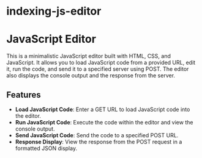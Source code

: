 # indexing-js-editor

# JavaScript Editor

This is a minimalistic JavaScript editor built with HTML, CSS, and JavaScript. It allows you to load JavaScript code from a provided URL, edit it, run the code, and send it to a specified server using POST. The editor also displays the console output and the response from the server.

## Features

- **Load JavaScript Code**: Enter a GET URL to load JavaScript code into the editor.
- **Run JavaScript Code**: Execute the code within the editor and view the console output.
- **Send JavaScript Code**: Send the code to a specified POST URL.
- **Response Display**: View the response from the POST request in a formatted JSON display.
